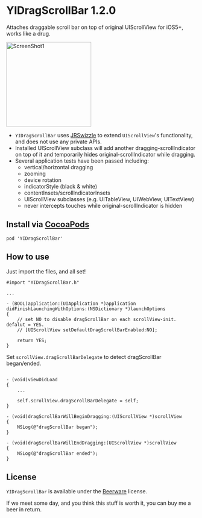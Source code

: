 YIDragScrollBar 1.2.0
=====================

Attaches draggable scroll bar on top of original UIScrollView for iOS5+, works like a drug.

<img src="https://raw.github.com/inamiy/YIDragScrollBar/master/Screenshots/screenshot1.png" alt="ScreenShot1" width="225px" style="width:225px;" />

- `YIDragScrollBar` uses [JRSwizzle](https://github.com/rentzsch/jrswizzle/) to extend `UIScrollView`'s functionality, and does not use any private APIs. 
- Installed UIScrollView subclass will add another dragging-scrollIndicator on top of it and temporarily hides original-scrollIndicator while dragging.
- Several application tests have been passed including:
	- vertical/horizontal dragging
	- zooming
	- device rotation
	- indicatorStyle (black & white)
	- contentInsets/scrollIndicatorInsets
	- UIScrollView subclasses (e.g. UITableView, UIWebView, UITextView)
	- never intercepts touches while original-scrollIndicator is hidden

Install via [CocoaPods](http://cocoapods.org/)
----------

```
pod 'YIDragScrollBar'
```
    
How to use
----------

Just import the files, and all set!

```
#import "YIDragScrollBar.h"

...

- (BOOL)application:(UIApplication *)application didFinishLaunchingWithOptions:(NSDictionary *)launchOptions
{
    // set NO to disable dragScrollBar on each scrollView-init. defalut = YES.
    // [UIScrollView setDefaultDragScrollBarEnabled:NO];

    return YES;
}
```

Set `scrollView.dragScrollBarDelegate` to detect dragScrollBar began/ended. 

```

- (void)viewDidLoad
{
    ...

    self.scrollView.dragScrollBarDelegate = self;
}

- (void)dragScrollBarWillBeginDragging:(UIScrollView *)scrollView
{
    NSLog(@"dragScrollBar began");
}

- (void)dragScrollBarWillEndDragging:(UIScrollView *)scrollView
{
    NSLog(@"dragScrollBar ended");
}
```

License
-------
`YIDragScrollBar` is available under the [Beerware](http://en.wikipedia.org/wiki/Beerware) license.

If we meet some day, and you think this stuff is worth it, you can buy me a beer in return.

